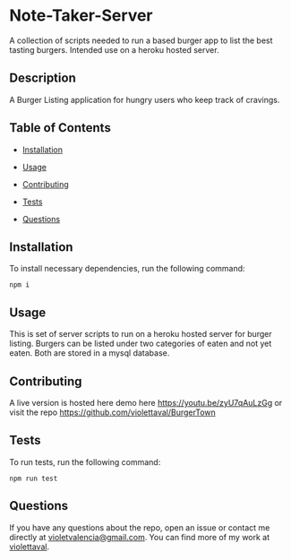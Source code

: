 # Note-Taker-Server
A collection of scripts needed to run a based burger app to list the best tasting burgers. Intended use on a heroku hosted server. 

## Description

A Burger Listing application for hungry users who keep track of cravings. 

## Table of Contents 

* [Installation](#installation)

* [Usage](#usage)

* [Contributing](#contributing)

* [Tests](#tests)

* [Questions](#questions)

## Installation

To install necessary dependencies, run the following command:

```
npm i

```
## Usage

This is set of server scripts to run on a heroku hosted server for burger listing. 
Burgers can be listed under two categories of eaten and not yet eaten. Both are stored in a mysql database. 
## Contributing

A live version is hosted here demo here https://youtu.be/zyU7qAuLzGg or visit the repo https://github.com/violettaval/BurgerTown

## Tests

To run tests, run the following command:

```
npm run test
```

## Questions

If you have any questions about the repo, open an issue or contact me directly at violetvalencia@gmail.com. You can find more of my work at [violettaval](https://github.com/violettaval/).

